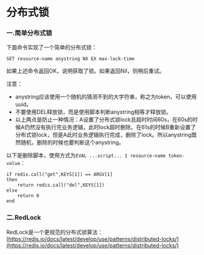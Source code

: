 # 分布式锁

### 一.简单分布式锁

下面命令实现了一个简单的分布式锁：

```
SET resource-name anystring NX EX max-lock-time
```

如果上述命令返回OK，说明获取了锁。如果返回Nil，则稍后重试。

注意：

* anystring应该使用一个随机的猜测不到的大字符串，称之为token，可以使用uuid。
* 不要使用DEL释放锁，而是使用脚本判断anystring相等才释放锁。
* 以上两点是防止一种情况：A设置了分布式锁lock且超时时间60s，在60s的时候A仍然没有执行完业务逻辑，此时lock超时删除。在61s的时候B重新设置了分布式锁lock，但是A此时业务逻辑执行完成，删除了lock。所以anystring既然随机，删除的时候也要判断这个anystring。

以下是删除脚本，使用方式为`EVAL ...script... 1 resource-name token-value`：

```
if redis.call("get",KEYS[1]) == ARGV[1]
then
    return redis.call("del",KEYS[1])
else
    return 0
end
```

### 二.RedLock

RedLock是一个更规范的分布式锁算法：[https://redis.io/docs/latest/develop/use/patterns/distributed-locks/](https://redis.io/docs/latest/develop/use/patterns/distributed-locks/)
